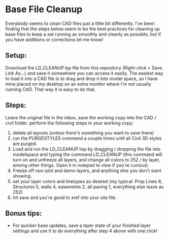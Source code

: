 # Base File Cleanup
Everybody seems to clean CAD files just a little bit differently. I've been finding that the steps below seem to be the best practices for cleaning up base files to keep a set running as smoothly and cleanly as possible, but if you have additions or corrections let me know!

## Setup:
Download the LD_CLEANUP.lsp file from this repository (Right-click > Save Link As...) and save it somewhere you can access it easily. The easiest way to load it into a CAD file is to drag and drop it into model space, so I have mine placed on my desktop on an extra monitor where I'm not usually running CAD. That way it is easy to do that.

## Steps:
Leave the original file in the inbox, save the working copy into the CAD / civil folder. perform the following steps in your working copy:
1. delete all layouts (unless there's something you want to save there)
1. run the PURGESTYLES command a couple times until all Civil 3D styles are purged.
1. Load and run the LD_CLEANUP lisp by dragging / dropping the file into modelspace and typing the command LD_CLEANUP (this command will turn on and unfreeze all layers, and change all colors to 252 / by layer, among other things. Open it in notepad to view if you're curious)
1. Freeze off non-plot and demo layers, and anything else you don't want showing.
1. set your layer colors and linetypes as desired (my typical: Prop Lines 6, Structures 5, walls 4, easements 2, all paving 1, everything else leave as 252)
1. hit save and you're good to xref into your site file.

## Bonus tips:
* For quicker base updates, save a layer state of your finished layer settings and use it to do everything after step 4 above with one click!
